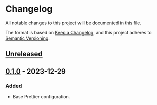 # Changelog

All notable changes to this project will be documented in this file.

The format is based on [Keep a Changelog](https://keepachangelog.com/en/1.1.0/),
and this project adheres to
[Semantic Versioning](https://semver.org/spec/v2.0.0.html).

## [Unreleased]

## [0.1.0] - 2023-12-29

### Added

- Base Prettier configuration.

[unreleased]: https://github.com/visiosto/prettier-config/compare/v0.1.0...HEAD
[0.1.0]: https://github.com/visiosto/prettier-config/releases/tag/v0.1.0
